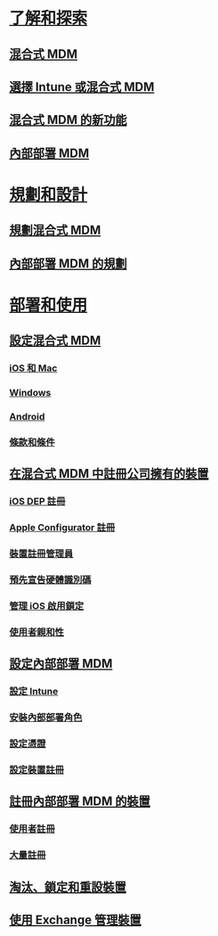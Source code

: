#  [了解和探索](understand/hybrid-mobile-device-management.md)
## [混合式 MDM](understand/hybrid-mobile-device-management.md)
## [選擇 Intune 或混合式 MDM](understand/choose-between-standalone-intune-and-hybrid-mobile-device-management.md)
## [混合式 MDM 的新功能](understand/whats-new-in-hybrid-mobile-device-management.md)
## [內部部署 MDM](understand/manage-mobile-devices-with-on-premises-infrastructure.md)

# [規劃和設計](plan-design/plan-hybrid-mobile-device-management.md)
## [規劃混合式 MDM](plan-design/plan-hybrid-mobile-device-management.md)
## [內部部署 MDM 的規劃](plan-design/plan-on-premises-mdm.md)

# [部署和使用](deploy-use/setup-hybrid-mdm.md)

## [設定混合式 MDM](deploy-use/setup-hybrid-mdm.md)
### [iOS 和 Mac](deploy-use/enroll-hybrid-ios-mac.md)
### [Windows](deploy-use/enroll-hybrid-windows.md)
### [Android](deploy-use/enroll-hybrid-android.md)
### [條款和條件](deploy-use/terms-and-conditions.md)
## [在混合式 MDM 中註冊公司擁有的裝置](deploy-use/enroll-company-owned-devices.md)
### [iOS DEP 註冊](deploy-use/ios-device-enrollment-program-for-hybrid.md)
### [Apple Configurator 註冊](deploy-use/ios-hybrid-enrollment-using-apple-configurator.md)
### [裝置註冊管理員](deploy-use/enroll-devices-with-device-enrollment-manager.md)
### [預先宣告硬體識別碼](deploy-use/predeclare-devices-with-hardware-id.md)
### [管理 iOS 啟用鎖定](deploy-use/manage-ios-activation-lock.md)
### [使用者親和性](deploy-use/user-affinity-for-hybrid-managed-devices.md)

## [設定內部部署 MDM](get-started/preparation-steps-for-on-premises-mdm.md)
### [設定 Intune](get-started/set-up-intune-subscription-on-premises-mdm.md)
### [安裝內部部署角色](get-started/install-site-system-roles-for-on-premises-mdm.md)
### [設定憑證](get-started/set-up-certificates-on-premises-mdm.md)
### [設定裝置註冊](get-started/set-up-device-enrollment-on-premises-mdm.md)
## [註冊內部部署 MDM 的裝置](deploy-use/enroll-devices-on-premises-mdm.md)
### [使用者註冊](deploy-use/user-enroll-devices-on-premises-mdm.md)
### [大量註冊](deploy-use/bulk-enroll-devices-on-premises-mdm.md)

## [淘汰、鎖定和重設裝置](deploy-use/wipe-lock-reset-devices.md)
## [使用 Exchange 管理裝置](deploy-use/manage-mobile-devices-with-exchange-activesync.md)


<!--HONumber=Nov16_HO1-->


